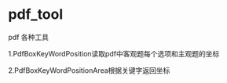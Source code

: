 # pdf_tool
pdf 各种工具

1.PdfBoxKeyWordPosition读取pdf中客观题每个选项和主观题的坐标

2.PdfBoxKeyWordPositionArea根据关键字返回坐标
